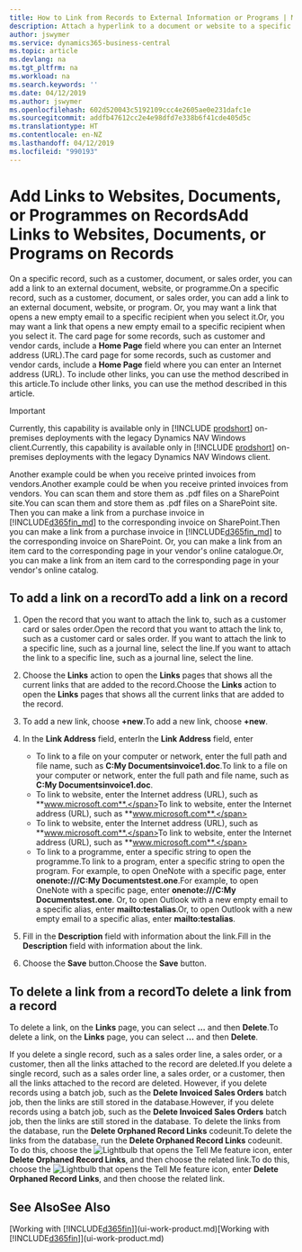 ```yaml
---
title: How to Link from Records to External Information or Programs | Microsoft Docs
description: Attach a hyperlink to a document or website to a specific record, such as a customer or document.
author: jswymer
ms.service: dynamics365-business-central
ms.topic: article
ms.devlang: na
ms.tgt_pltfrm: na
ms.workload: na
ms.search.keywords: ''
ms.date: 04/12/2019
ms.author: jswymer
ms.openlocfilehash: 602d520043c5192109ccc4e2605ae0e231dafc1e
ms.sourcegitcommit: addfb47612cc2e4e98dfd7e338b6f41cde405d5c
ms.translationtype: HT
ms.contentlocale: en-NZ
ms.lasthandoff: 04/12/2019
ms.locfileid: "990193"
---
```

# <a name="add-links-to-websites-documents-or-programs-on-records"></a><span data-ttu-id="19945-103">Add Links to Websites, Documents, or Programmes on Records</span><span class="sxs-lookup"><span data-stu-id="19945-103">Add Links to Websites, Documents, or Programs on Records</span></span>
<span data-ttu-id="19945-104">On a specific record, such as a customer, document, or sales order, you can add a link to an external document, website, or programme.</span><span class="sxs-lookup"><span data-stu-id="19945-104">On a specific record, such as a customer, document, or sales order, you can add a link to an external document, website, or program.</span></span> <span data-ttu-id="19945-105">Or, you may want a link that opens a new empty email to a specific recipient when you select it.</span><span class="sxs-lookup"><span data-stu-id="19945-105">Or, you may want a link that opens a new empty email to a specific recipient when you select it.</span></span> <span data-ttu-id="19945-106">The card page for some records, such as customer and vendor cards, include a **Home Page** field where you can enter an Internet address (URL).</span><span class="sxs-lookup"><span data-stu-id="19945-106">The card page for some records, such as customer and vendor cards, include a **Home Page** field where you can enter an Internet address (URL).</span></span> <span data-ttu-id="19945-107">To include other links, you can use the method described in this article.</span><span class="sxs-lookup"><span data-stu-id="19945-107">To include other links, you can use the method described in this article.</span></span>  

> [!IMPORTANT]
> <span data-ttu-id="19945-108">Currently, this capability is available only in [!INCLUDE [prodshort](includes/prodshort.md)] on-premises deployments with the legacy Dynamics NAV Windows client.</span><span class="sxs-lookup"><span data-stu-id="19945-108">Currently, this capability is available only in [!INCLUDE [prodshort](includes/prodshort.md)] on-premises deployments with the legacy Dynamics NAV Windows client.</span></span>  

<span data-ttu-id="19945-109">Another example could be when you receive printed invoices from vendors.</span><span class="sxs-lookup"><span data-stu-id="19945-109">Another example could be when you receive printed invoices from vendors.</span></span> <span data-ttu-id="19945-110">You can scan them and store them as .pdf files on a SharePoint site.</span><span class="sxs-lookup"><span data-stu-id="19945-110">You can scan them and store them as .pdf files on a SharePoint site.</span></span> <span data-ttu-id="19945-111">Then you can make a link from a purchase invoice in [!INCLUDE[d365fin_md](includes/d365fin_md.md)] to the corresponding invoice on  SharePoint.</span><span class="sxs-lookup"><span data-stu-id="19945-111">Then you can make a link from a purchase invoice in [!INCLUDE[d365fin_md](includes/d365fin_md.md)] to the corresponding invoice on  SharePoint.</span></span> <span data-ttu-id="19945-112">Or, you can make a link from an item card to the corresponding page in your vendor's online catalogue.</span><span class="sxs-lookup"><span data-stu-id="19945-112">Or, you can make a link from an item card to the corresponding page in your vendor's online catalog.</span></span>

## <a name="to-add-a-link-on-a-record"></a><span data-ttu-id="19945-113">To add a link on a record</span><span class="sxs-lookup"><span data-stu-id="19945-113">To add a link on a record</span></span>   

1.  <span data-ttu-id="19945-114">Open the record that you want to attach the link to, such as a customer card or sales order.</span><span class="sxs-lookup"><span data-stu-id="19945-114">Open the record that you want to attach the link to, such as a customer card or sales order.</span></span> <span data-ttu-id="19945-115">If you want to attach the link to a specific line, such as a journal line, select the line.</span><span class="sxs-lookup"><span data-stu-id="19945-115">If you want to attach the link to a specific line, such as a journal line, select the line.</span></span>  

2.  <span data-ttu-id="19945-116">Choose the **Links** action to open the **Links** pages that shows all the current links that are added to the record.</span><span class="sxs-lookup"><span data-stu-id="19945-116">Choose the **Links** action to open the **Links** pages that shows all the current links that are added to the record.</span></span>

3. <span data-ttu-id="19945-117">To add a new link, choose **+new**.</span><span class="sxs-lookup"><span data-stu-id="19945-117">To add a new link, choose **+new**.</span></span>

4.  <span data-ttu-id="19945-118">In the **Link Address** field, enter</span><span class="sxs-lookup"><span data-stu-id="19945-118">In the **Link Address** field, enter</span></span>

    -   <span data-ttu-id="19945-119">To link to a file on your computer or network, enter the full path and file name, such as  **C:My Documentsinvoice1.doc**.</span><span class="sxs-lookup"><span data-stu-id="19945-119">To link to a file on your computer or network, enter the full path and file name, such as  **C:My Documentsinvoice1.doc**.</span></span>
    -   <span data-ttu-id="19945-120">To link to website, enter the Internet address (URL), such as **www.microsoft.com**.</span><span class="sxs-lookup"><span data-stu-id="19945-120">To link to website, enter the Internet address (URL), such as **www.microsoft.com**.</span></span>
    -   <span data-ttu-id="19945-121">To link to website, enter the Internet address (URL), such as **www.microsoft.com**.</span><span class="sxs-lookup"><span data-stu-id="19945-121">To link to website, enter the Internet address (URL), such as **www.microsoft.com**.</span></span>
    -   <span data-ttu-id="19945-122">To link to a programme, enter a specific string to open the programme.</span><span class="sxs-lookup"><span data-stu-id="19945-122">To link to a program, enter a specific string to open the program.</span></span> <span data-ttu-id="19945-123">For example, to open OneNote with a specific page, enter **onenote:///C:My Documentstest.one**.</span><span class="sxs-lookup"><span data-stu-id="19945-123">For example, to open OneNote with a specific page, enter **onenote:///C:My Documentstest.one**.</span></span> <span data-ttu-id="19945-124">Or, to open Outlook with a new empty email to a specific alias, enter **mailto:testalias**.</span><span class="sxs-lookup"><span data-stu-id="19945-124">Or, to open Outlook with a new empty email to a specific alias, enter **mailto:testalias**.</span></span>  

5.  <span data-ttu-id="19945-125">Fill in the **Description** field with information about the link.</span><span class="sxs-lookup"><span data-stu-id="19945-125">Fill in the **Description** field with information about the link.</span></span>  

6.  <span data-ttu-id="19945-126">Choose the **Save** button.</span><span class="sxs-lookup"><span data-stu-id="19945-126">Choose the **Save** button.</span></span>  

## <a name="to-delete-a-link-from-a-record"></a><span data-ttu-id="19945-127">To delete a link from a record</span><span class="sxs-lookup"><span data-stu-id="19945-127">To delete a link from a record</span></span>  

<span data-ttu-id="19945-128">To delete a link, on the **Links** page, you can select **...** and then **Delete**.</span><span class="sxs-lookup"><span data-stu-id="19945-128">To delete a link, on the **Links** page, you can select **...** and then **Delete**.</span></span>

<span data-ttu-id="19945-129">If you delete a single record, such as a sales order line, a sales order, or a customer, then all the links attached to the record are deleted.</span><span class="sxs-lookup"><span data-stu-id="19945-129">If you delete a single record, such as a sales order line, a sales order, or a customer, then all the links attached to the record are deleted.</span></span> <span data-ttu-id="19945-130">However, if you delete records using a batch job, such as the **Delete Invoiced Sales Orders** batch job, then the links are still stored in the database.</span><span class="sxs-lookup"><span data-stu-id="19945-130">However, if you delete records using a batch job, such as the **Delete Invoiced Sales Orders** batch job, then the links are still stored in the database.</span></span> <span data-ttu-id="19945-131">To delete the links from the database, run the **Delete Orphaned Record Links** codeunit.</span><span class="sxs-lookup"><span data-stu-id="19945-131">To delete the links from the database, run the **Delete Orphaned Record Links** codeunit.</span></span> <span data-ttu-id="19945-132">To do this, choose the ![Lightbulb that opens the Tell Me feature](media/ui-search/search_small.png "Tell me what you want to do") icon, enter **Delete Orphaned Record Links**, and then choose the related link.</span><span class="sxs-lookup"><span data-stu-id="19945-132">To do this, choose the ![Lightbulb that opens the Tell Me feature](media/ui-search/search_small.png "Tell me what you want to do") icon, enter **Delete Orphaned Record Links**, and then choose the related link.</span></span>   

<!-- ### To run delete orphaned record links  

1.  Choose the ![Lightbulb that opens the Tell Me feature](media/ui-search/search_small.png "Tell me what you want to do") icon, enter **Data Deletion**, and then choose the related link.  

2.  On the **Data Deletion** page, choose **Tasks**, and then choose **Delete Orphaned Record Links**.  -->

## <a name="see-also"></a><span data-ttu-id="19945-133">See Also</span><span class="sxs-lookup"><span data-stu-id="19945-133">See Also</span></span>  
<span data-ttu-id="19945-134">[Working with [!INCLUDE[d365fin](includes/d365fin_md.md)]](ui-work-product.md)</span><span class="sxs-lookup"><span data-stu-id="19945-134">[Working with [!INCLUDE[d365fin](includes/d365fin_md.md)]](ui-work-product.md)</span></span>  
